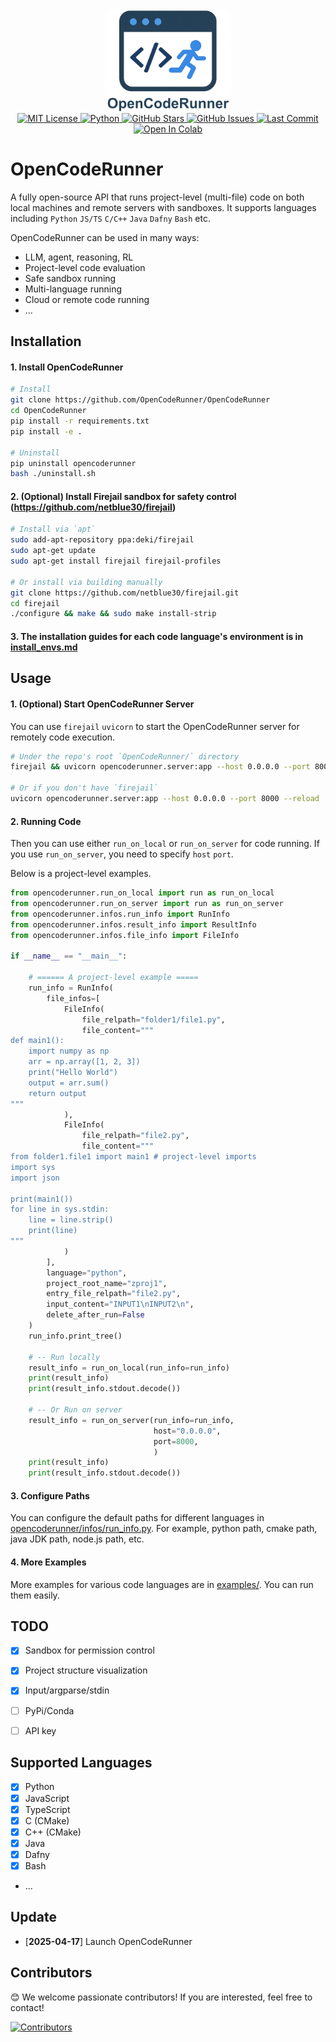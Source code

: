 <div align="center">
  <img src="https://github.com/OpenCodeRunner/OpenCodeRunner/blob/main/assets/opencoderunner_v3_marginborder.png" alt="OpenCodeRunner Logo" width="200"/>
  <br>
  <a href="https://github.com/OpenCodeRunner/OpenCodeRunner/blob/main/LICENSE">
    <img alt="MIT License" src="https://img.shields.io/badge/License-MIT-yellow.svg">
  </a>
  <a href="https://www.python.org/">
    <img alt="Python" src="https://img.shields.io/badge/Python-3776AB?logo=python&logoColor=white">
  </a>
  <a href="https://github.com/OpenCodeRunner/OpenCodeRunner/stargazers">
    <img alt="GitHub Stars" src="https://img.shields.io/github/stars/OpenCodeRunner/OpenCodeRunner?style=social">
  </a>
  <a href="https://github.com/OpenCodeRunner/OpenCodeRunner/issues">
    <img alt="GitHub Issues" src="https://img.shields.io/github/issues/OpenCodeRunner/OpenCodeRunner">
  </a>
  <a href="https://github.com/OpenCodeRunner/OpenCodeRunner/commits/main">
    <img alt="Last Commit" src="https://img.shields.io/github/last-commit/OpenCodeRunner/OpenCodeRunner">
  </a>
  <a href="https://colab.research.google.com/drive/1TyG3tdcU3UfYJKVPjP2lBiZOoZC-FEAh?usp=sharing">
    <img alt="Open In Colab" src="https://colab.research.google.com/assets/colab-badge.svg">
  </a>
</div>


# OpenCodeRunner
A fully open-source API that runs project-level (multi-file) code on both local machines and remote servers with sandboxes. It supports languages including `Python` `JS/TS` `C/C++` `Java` `Dafny` `Bash` etc.

OpenCodeRunner can be used in many ways:
- LLM, agent, reasoning, RL
- Project-level code evaluation
- Safe sandbox running
- Multi-language running
- Cloud or remote code running
- ...
## Installation
#### 1. Install OpenCodeRunner
```bash
# Install
git clone https://github.com/OpenCodeRunner/OpenCodeRunner
cd OpenCodeRunner
pip install -r requirements.txt
pip install -e .

# Uninstall
pip uninstall opencoderunner 
bash ./uninstall.sh
```
#### 2. (Optional) Install Firejail sandbox for safety control (https://github.com/netblue30/firejail)
```bash
# Install via `apt`
sudo add-apt-repository ppa:deki/firejail
sudo apt-get update
sudo apt-get install firejail firejail-profiles

# Or install via building manually
git clone https://github.com/netblue30/firejail.git
cd firejail
./configure && make && sudo make install-strip
```

#### 3. The installation guides for each code language's environment is in [install_envs.md](install_envs.md)


## Usage
#### 1. (Optional) Start OpenCodeRunner Server 
You can use `firejail` `uvicorn` to start the OpenCodeRunner server for remotely code execution.
```bash
# Under the repo's root `OpenCodeRunner/` directory
firejail && uvicorn opencoderunner.server:app --host 0.0.0.0 --port 8000 --reload

# Or if you don't have `firejail`
uvicorn opencoderunner.server:app --host 0.0.0.0 --port 8000 --reload
```
#### 2. Running Code
Then you can use either `run_on_local` or `run_on_server` for code running.
If you use `run_on_server`, you need to specify `host` `port`.

Below is a project-level examples.
```python
from opencoderunner.run_on_local import run as run_on_local
from opencoderunner.run_on_server import run as run_on_server
from opencoderunner.infos.run_info import RunInfo
from opencoderunner.infos.result_info import ResultInfo
from opencoderunner.infos.file_info import FileInfo

if __name__ == "__main__":

    # ====== A project-level example =====
    run_info = RunInfo(
        file_infos=[
            FileInfo(
                file_relpath="folder1/file1.py",
                file_content="""
def main1():
    import numpy as np
    arr = np.array([1, 2, 3])
    print("Hello World")
    output = arr.sum()
    return output
"""
            ),
            FileInfo(
                file_relpath="file2.py",
                file_content="""
from folder1.file1 import main1 # project-level imports
import sys
import json

print(main1())
for line in sys.stdin:
    line = line.strip()
    print(line)
"""
            )
        ],
        language="python",
        project_root_name="zproj1",                   
        entry_file_relpath="file2.py",
        input_content="INPUT1\nINPUT2\n",
        delete_after_run=False
    )                               
    run_info.print_tree()

    # -- Run locally
    result_info = run_on_local(run_info=run_info)
    print(result_info)
    print(result_info.stdout.decode())

    # -- Or Run on server
    result_info = run_on_server(run_info=run_info,
                                host="0.0.0.0",
                                port=8000,
                                )
    print(result_info)
    print(result_info.stdout.decode())
```


#### 3. Configure Paths
You can configure the default paths for different languages in [opencoderunner/infos/run_info.py](opencoderunner/infos/run_info.py). For example, python path, cmake path, java JDK path, node.js path, etc. 

#### 4. More Examples
More examples for various code languages are in [examples/](examples/). You can run them easily.

## TODO
- [x] Sandbox for permission control
- [x] Project structure visualization
- [x] Input/argparse/stdin 
- [ ] PyPi/Conda
- [ ] API key


## Supported Languages
- [x] Python
- [x] JavaScript
- [x] TypeScript
- [x] C (CMake)
- [x] C++ (CMake)
- [x] Java
- [x] Dafny
- [x] Bash
- ...


## Update
- [**2025-04-17**] Launch OpenCodeRunner


## Contributors
😊 We welcome passionate contributors! If you are interested, feel free to contact!

[![Contributors](https://contrib.rocks/image?repo=OpenCodeRunner/OpenCodeRunner)](https://github.com/OpenCodeRunner/OpenCodeRunner/graphs/contributors)

